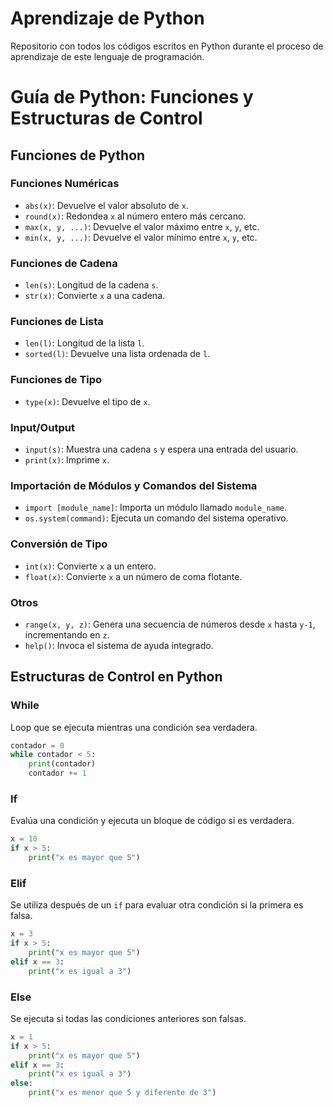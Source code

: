 # Aprendizaje de Python

Repositorio con todos los códigos escritos en Python durante el proceso de aprendizaje de este lenguaje de programación.

# Guía de Python: Funciones y Estructuras de Control

## Funciones de Python

### Funciones Numéricas
- `abs(x)`: Devuelve el valor absoluto de `x`.
- `round(x)`: Redondea `x` al número entero más cercano.
- `max(x, y, ...)`: Devuelve el valor máximo entre `x`, `y`, etc.
- `min(x, y, ...)`: Devuelve el valor mínimo entre `x`, `y`, etc.

### Funciones de Cadena
- `len(s)`: Longitud de la cadena `s`.
- `str(x)`: Convierte `x` a una cadena.

### Funciones de Lista
- `len(l)`: Longitud de la lista `l`.
- `sorted(l)`: Devuelve una lista ordenada de `l`.

### Funciones de Tipo
- `type(x)`: Devuelve el tipo de `x`.

### Input/Output
- `input(s)`: Muestra una cadena `s` y espera una entrada del usuario.
- `print(x)`: Imprime `x`.

### Importación de Módulos y Comandos del Sistema
- `import [module_name]`: Importa un módulo llamado `module_name`.
- `os.system(command)`: Ejecuta un comando del sistema operativo.

### Conversión de Tipo
- `int(x)`: Convierte `x` a un entero.
- `float(x)`: Convierte `x` a un número de coma flotante.

### Otros
- `range(x, y, z)`: Genera una secuencia de números desde `x` hasta `y-1`, incrementando en `z`.
- `help()`: Invoca el sistema de ayuda integrado.

## Estructuras de Control en Python

### While
Loop que se ejecuta mientras una condición sea verdadera.
```python
contador = 0
while contador < 5:
    print(contador)
    contador += 1
```

### If
Evalúa una condición y ejecuta un bloque de código si es verdadera.
```python
x = 10
if x > 5:
    print("x es mayor que 5")
```

### Elif
Se utiliza después de un `if` para evaluar otra condición si la primera es falsa.
```python
x = 3
if x > 5:
    print("x es mayor que 5")
elif x == 3:
    print("x es igual a 3")
```

### Else
Se ejecuta si todas las condiciones anteriores son falsas.
```python
x = 1
if x > 5:
    print("x es mayor que 5")
elif x == 3:
    print("x es igual a 3")
else:
    print("x es menor que 5 y diferente de 3")
```